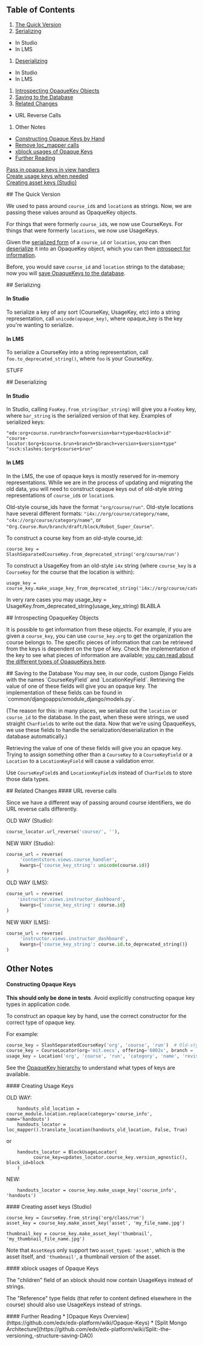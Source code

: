 ## Table of Contents

1. [The Quick Version](#quick)  
1. [Serializing](#serialization)  
  * In Studio
  * In LMS
1. [Deserializing](#deserialization)  
  * In Studio
  * In LMS
1. [Introspecting  OpaqueKey Objects](#introspect)  
1. [Saving to the Database](#database)  
1. [Related Changes](#related)
  * URL Reverse Calls
1. Other Notes
  * [Constructing Opaque Keys by Hand](#constructing)  
  * [Remove loc_mapper calls](#loc_mapper)  
  * [xblock usages of Opaque Keys](#xblock)  
  * [Further Reading](#reading)

[Pass in opaque keys in view handlers](#view_handlers)  
[Create usage keys when needed](#create)  
[Creating asset keys (Studio)](#assets)  


<a name="quick"/>
## The Quick Version

We used to pass around `course_id`s and `location`s as strings.  Now, we are passing these values around as OpaqueKey objects.

For things that were formerly `course_id`s, we now use CourseKeys.  For things that were formerly `locations`, we now use UsageKeys.

Given the [serialized form](#serialization) of a `course_id` or `location`, you can then [deserialize](#deserialization) it into an OpaqueKey object, which you can then [introspect for information](#introspect).

Before, you would save `course_id` and `location` strings to the database; now you will [save OpaqueKeys to the database](#database).

<a name="serialization"/>
## Serializing

#### In Studio

To serialize a key of any sort (CourseKey, UsageKey, etc) into a string representation, call `unicode(opaque_key)`, where opaque_key is the key you're wanting to serialize.

#### In LMS

To serialize a CourseKey into a string representation, call `foo.to_deprecated_string()`, where `foo` is your CourseKey.

STUFF

<a name="deserialization"/>
## Deserializing

#### In Studio

In Studio, calling `FooKey.from_string(bar_string)` will give you a `FooKey` key, where `bar_string` is the serialized version of that key.  Examples of serialized keys: 
````
"edx:org+course.run+branch+foo+version+bar+type+baz+block+id"
"course-locator:$org+$course.$run+branch+$branch+version+$version+type"
"ssck:slashes:$org+$course+$run"
````

#### In LMS

In the LMS, the use of opaque keys is mostly reserved for in-memory representations.  While we are in the process of updating and migrating the old data, you will need to construct opaque keys out of old-style string representations of `course_id`s or `location`s.

Old-style course_ids have the format `"org/course/run"`.  Old-style locations have several different formats: `"i4x://org/course/category/name`, `"c4x://org/course/category/name"`, or `"Org.Course.Run/branch/draft/block/Robot_Super_Course"`.

To construct a course key from an old-style course_id:
```
course_key = SlashSeparatedCourseKey.from_deprecated_string('org/course/run')
```

To construct a UsageKey from an old-style `i4x` string (where `course_key` is a `CourseKey` for the course that the location is within):
```
usage_key = course_key.make_usage_key_from_deprecated_string('i4x://org/course/category/name')
```

In very rare cases you may
usage_key = UsageKey.from_deprecated_string(usage_key_string) BLABLA

<a name="introspect"/>
## Introspecting OpaqueKey Objects

It is possible to get information from these objects. For example, if you are given a `course_key`, you can use `course_key.org` to get the organization the course belongs to. The specific pieces of information that can be retrieved from the keys is dependent on the type of key. Check the implementation of the key to see what pieces of information are available; [you can read about the different types of OpaqueKeys here](https://github.com/edx/edx-platform/wiki/Opaque-Keys).

<a name="database"/>
## Saving to the Database
You may see, in our code, custom Django Fields with the names `CourseKeyField` and `LocationKeyField`.  Retrieving the value of one of these fields will give you an opaque key.  The implementation of these fields can be found in `common/djangoapps/xmodule_django/models.py`.

(The reason for this: in many places, we serialize out the `location` or `course_id` to the database. In the past, when these were strings, we used straight `CharField`s to write out the data.  Now that we're using OpaqueKeys, we use these fields to handle the serialization/deserialization in the database automatically.)

Retrieving the value of one of these fields will give you an opaque key. Trying to assign something other than a `CourseKey` to a `CourseKeyField` or a `Location` to a `LocationKeyField` will cause a validation error.

Use `CourseKeyField`s and `LocationKeyField`s instead of `CharField`s to store those data types.

<a name="related"/>
## Related Changes
#### URL reverse calls

Since we have a different way of passing around course identifiers, we do URL reverse calls differently.

OLD WAY (Studio):

````python
course_locator.url_reverse('course/', ''),
````

NEW WAY (Studio):

````python
course_url = reverse(
     'contentstore.views.course_handler',
     kwargs={'course_key_string': unicode(course.id)}
)
````

OLD WAY (LMS):

````python
course_url = reverse(
    'instructor.views.instructor_dashboard',
     kwargs={'course_key_string': course.id}
)
````

NEW WAY (LMS):

````python
course_url = reverse(
     'instructor.views.instructor_dashboard',
     kwargs={'course_key_string': course.id.to_deprecated_string()}
)
````

## Other Notes

#### Constructing Opaque Keys

<bold>**This should only be done in tests**.  Avoid explicitly constructing opaque key types in application code.</bold>

To construct an opaque key by hand, use the correct constructor for the correct type of opaque key.

For example:
```python
course_key = SlashSeparatedCourseKey('org', 'course', 'run')  # Old-style identifiers
course_key = CourseLocator(org='mit.eecs', offering='6002x', branch = 'published')
usage_key = Location('org', 'course', 'run', 'category', 'name', 'revision')
```

See the [OpaqueKey hierarchy](https://github.com/edx/edx-platform/wiki/Opaque-Keys#opaquekey-hierarchy) to understand what types of keys are available.

<a name="create"/>
#### Creating Usage Keys

OLD WAY:

````
    handouts_old_location = course_module.location.replace(category='course_info', name='handouts')
    handouts_locator = loc_mapper().translate_location(handouts_old_location, False, True)
````

or

````
    handouts_locator = BlockUsageLocator(
          course_key=updates_locator.course_key.version_agnostic(), block_id=block
    )
````
NEW:
````
    handouts_locator = course_key.make_usage_key('course_info', 'handouts')
````
<a name="assets"/>
#### Creating asset keys (Studio)

    course_key = CourseKey.from_string('org/class/run')
    asset_key = course_key.make_asset_key('asset', 'my_file_name.jpg')

    thumbnail_key = course_key.make_asset_key('thumbnail', 'my_thumbnail_file_name.jpg')

Note that `AssetKey`s only support two `asset_type`s: `'asset'`, which is the asset itself, and `'thumbnail'`, a thumbnail version of the asset.

<a name="xblock"/>
#### xblock usages of Opaque Keys

The "children" field of an xblock should now contain UsageKeys instead of strings.

The "Reference" type fields (that refer to content defined elsewhere in the course) should also use UsageKeys instead of strings.

<a name="reading"/>
#### Further Reading
*  [Opaque Keys Overview](https://github.com/edx/edx-platform/wiki/Opaque-Keys)
*  [Split Mongo Architecture](https://github.com/edx/edx-platform/wiki/Split:-the-versioning,-structure-saving-DAO)